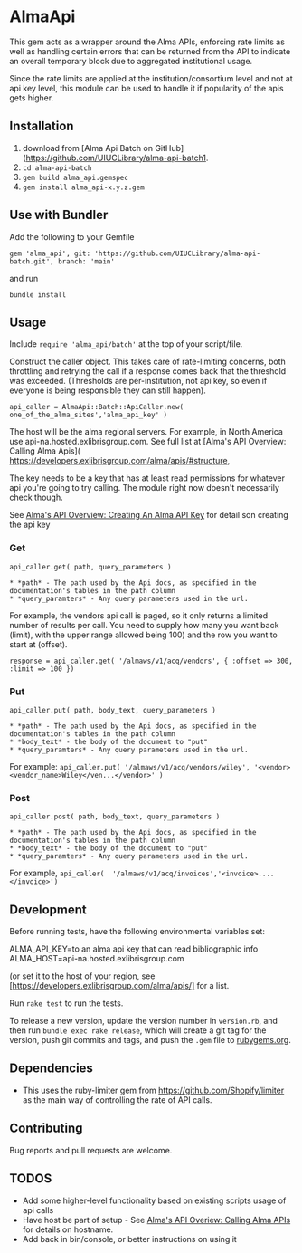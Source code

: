 # AlmaApi

This gem acts as a wrapper around the Alma APIs, enforcing rate limits as well as handling certain errors that can be returned from the API to indicate an overall temporary block due to aggregated institutional usage.  

Since the rate limits are applied at the institution/consortium level and not at api key level, this module can be used to handle it if popularity of the apis gets higher.

## Installation

  1. download from [Alma Api Batch on GitHub](https://github.com/UIUCLibrary/alma-api-batch1.
  1. `cd alma-api-batch`
  1. `gem build alma_api.gemspec`
  1. `gem install alma_api-x.y.z.gem` 
   
## Use with Bundler 

Add the following to your Gemfile

`gem 'alma_api', git: 'https://github.com/UIUCLibrary/alma-api-batch.git', branch: 'main'`

and run 

`bundle install`

## Usage

Include `require 'alma_api/batch'` at the top of your script/file.


Construct the caller object. This takes care of rate-limiting concerns, both throttling and retrying the call if a response comes back that the threshold was exceeded. (Thresholds are per-institution, not api key, so even if everyone is being responsible they can still happen).

`api_caller = AlmaApi::Batch::ApiCaller.new( one_of_the_alma_sites','alma_api_key' )`


The host will be the alma regional servers. For example, in North America use api-na.hosted.exlibrisgroup.com. See full list at [Alma's API Overview: Calling Alma Apis]( https://developers.exlibrisgroup.com/alma/apis/#structure,

The key needs to be a key that has at least read permissions for whatever api you're going to try calling. The module right now doesn't necessarily check though.

See [Alma's API Overview: Creating An Alma API Key]( https://developers.exlibrisgroup.com/alma/apis/#defining ) for detail son creating the api key 



### Get

    

`api_caller.get( path, query_parameters )`


    * *path* - The path used by the Api docs, as specified in the documentation's tables in the path column
    * *query_paramters* - Any query parameters used in the url.

For example, the vendors api call is paged, so it only returns a limited number of results per call. You need to supply how many you want back (limit), with the upper range allowed being 100) and the row you want to start at (offset).


`response = api_caller.get( '/almaws/v1/acq/vendors', { :offset => 300, :limit => 100 })`


### Put

`api_caller.put( path, body_text, query_parameters )`

    * *path* - The path used by the Api docs, as specified in the documentation's tables in the path column
    * *body_text* - the body of the document to "put"
    * *query_paramters* - Any query parameters used in the url.


For example:
`api_caller.put( '/almaws/v1/acq/vendors/wiley', '<vendor><vendor_name>Wiley</ven...</vendor>' )`



### Post


`api_caller.post( path, body_text, query_parameters )`

    * *path* - The path used by the Api docs, as specified in the documentation's tables in the path column
    * *body_text* - the body of the document to "put"
    * *query_paramters* - Any query parameters used in the url.

For example, `api_caller(  '/almaws/v1/acq/invoices','<invoice>....</invoice>')`

## Development

Before running tests, have the following environmental variables set:

ALMA_API_KEY=to an alma api key that can read bibliographic info
ALMA_HOST=api-na.hosted.exlibrisgroup.com

(or set it to the host of your region, see [https://developers.exlibrisgroup.com/alma/apis/] for a list.

Run `rake test` to run the tests. 

To release a new version, update the version number in `version.rb`, and then run `bundle exec rake release`, which will create a git tag for the version, push git commits and tags, and push the `.gem` file to [rubygems.org](https://rubygems.org).

## Dependencies

* This uses the ruby-limiter gem from https://github.com/Shopify/limiter as the main way of controlling the rate of API calls.
## Contributing

Bug reports and pull requests are welcome. 


## TODOS

  * Add some higher-level functionality based on existing scripts usage of api calls
  * Have host be part of setup - See [Alma's API Overiew: Calling Alma APIs]( https://developers.exlibrisgroup.com/alma/apis/#calling ) for details on hostname.
  * Add back in bin/console, or better instructions on using it


  
  




